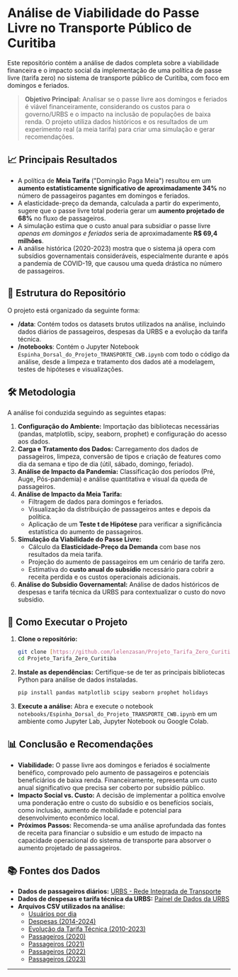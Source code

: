 # Análise de Viabilidade do Passe Livre no Transporte Público de Curitiba

Este repositório contém a análise de dados completa sobre a viabilidade financeira e o impacto social da implementação de uma política de passe livre (tarifa zero) no sistema de transporte público de Curitiba, com foco em domingos e feriados.

> **Objetivo Principal:** Analisar se o passe livre aos domingos e feriados é viável financeiramente, considerando os custos para o governo/URBS e o impacto na inclusão de populações de baixa renda. O projeto utiliza dados históricos e os resultados de um experimento real (a meia tarifa) para criar uma simulação e gerar recomendações.

## 📈 Principais Resultados

* A política de **Meia Tarifa** ("Domingão Paga Meia") resultou em um **aumento estatisticamente significativo de aproximadamente 34%** no número de passageiros pagantes em domingos e feriados.
* A elasticidade-preço da demanda, calculada a partir do experimento, sugere que o passe livre total poderia gerar um **aumento projetado de 68%** no fluxo de passageiros.
* A simulação estima que o custo anual para subsidiar o passe livre *apenas em domingos e feriados* seria de aproximadamente **R$ 69,4 milhões**.
* A análise histórica (2020-2023) mostra que o sistema já opera com subsídios governamentais consideráveis, especialmente durante e após a pandemia de COVID-19, que causou uma queda drástica no número de passageiros.

## 📂 Estrutura do Repositório

O projeto está organizado da seguinte forma:

* **/data**: Contém todos os datasets brutos utilizados na análise, incluindo dados diários de passageiros, despesas da URBS e a evolução da tarifa técnica.
* **/notebooks**: Contém o Jupyter Notebook `Espinha_Dorsal_do_Projeto_TRANSPORTE_CWB.ipynb` com todo o código da análise, desde a limpeza e tratamento dos dados até a modelagem, testes de hipóteses e visualizações.

## 🛠️ Metodologia

A análise foi conduzida seguindo as seguintes etapas:

1.  **Configuração do Ambiente:** Importação das bibliotecas necessárias (pandas, matplotlib, scipy, seaborn, prophet) e configuração do acesso aos dados.
2.  **Carga e Tratamento dos Dados:** Carregamento dos dados de passageiros, limpeza, conversão de tipos e criação de features como dia da semana e tipo de dia (útil, sábado, domingo, feriado).
3.  **Análise de Impacto da Pandemia:** Classificação dos períodos (Pré, Auge, Pós-pandemia) e análise quantitativa e visual da queda de passageiros.
4.  **Análise de Impacto da Meia Tarifa:**
    * Filtragem de dados para domingos e feriados.
    * Visualização da distribuição de passageiros antes e depois da política.
    * Aplicação de um **Teste t de Hipótese** para verificar a significância estatística do aumento de passageiros.
5.  **Simulação da Viabilidade do Passe Livre:**
    * Cálculo da **Elasticidade-Preço da Demanda** com base nos resultados da meia tarifa.
    * Projeção do aumento de passageiros em um cenário de tarifa zero.
    * Estimativa do **custo anual do subsídio** necessário para cobrir a receita perdida e os custos operacionais adicionais.
6.  **Análise do Subsídio Governamental:** Análise de dados históricos de despesas e tarifa técnica da URBS para contextualizar o custo do novo subsídio.

## 🚀 Como Executar o Projeto

1.  **Clone o repositório:**
    ```bash
    git clone [https://github.com/lelenzasan/Projeto_Tarifa_Zero_Curitiba.git](https://github.com/lelenzasan/Projeto_Tarifa_Zero_Curitiba.git)
    cd Projeto_Tarifa_Zero_Curitiba
    ```
2.  **Instale as dependências:**
    Certifique-se de ter as principais bibliotecas Python para análise de dados instaladas.
    ```bash
    pip install pandas matplotlib scipy seaborn prophet holidays
    ```
3.  **Execute a análise:**
    Abra e execute o notebook `notebooks/Espinha_Dorsal_do_Projeto_TRANSPORTE_CWB.ipynb` em um ambiente como Jupyter Lab, Jupyter Notebook ou Google Colab.

## 📊 Conclusão e Recomendações

* **Viabilidade:** O passe livre aos domingos e feriados é socialmente benéfico, comprovado pelo aumento de passageiros e potenciais beneficiários de baixa renda. Financeiramente, representa um custo anual significativo que precisa ser coberto por subsídio público.
* **Impacto Social vs. Custo:** A decisão de implementar a política envolve uma ponderação entre o custo do subsídio e os benefícios sociais, como inclusão, aumento de mobilidade e potencial para desenvolvimento econômico local.
* **Próximos Passos:** Recomenda-se uma análise aprofundada das fontes de receita para financiar o subsídio e um estudo de impacto na capacidade operacional do sistema de transporte para absorver o aumento projetado de passageiros.

## 📚 Fontes dos Dados

* **Dados de passageiros diários:** [URBS - Rede Integrada de Transporte](https://www.urbs.curitiba.pr.gov.br/transporte/rede-integrada-de-transporte/51)
* **Dados de despesas e tarifa técnica da URBS:** [Painel de Dados da URBS](https://lookerstudio.google.com/embed/u/0/reporting/b1ccd1b5-f21a-4374-af10-bc03226b3273/page/c6jRB)
* **Arquivos CSV utilizados na análise:**
    * [Usuários por dia](https://raw.githubusercontent.com/lelenzasan/Projeto_Tarifa_Zero_Curitiba/main/data/usuarios_dia.xlsx)
    * [Despesas (2014-2024)](https://raw.githubusercontent.com/lelenzasan/Projeto_Tarifa_Zero_Curitiba/main/data/DESPESAS_CWB_2014_2024.csv)
    * [Evolução da Tarifa Técnica (2010-2023)](https://raw.githubusercontent.com/lelenzasan/Projeto_Tarifa_Zero_Curitiba/main/data/1.1-evolucao_tarifa_tec_2010-2023.csv)
    * [Passageiros (2020)](https://raw.githubusercontent.com/lelenzasan/Projeto_Tarifa_Zero_Curitiba/main/data/Passageiro_P%C3%BAblico_2020.csv)
    * [Passageiros (2021)](https://raw.githubusercontent.com/lelenzasan/Projeto_Tarifa_Zero_Curitiba/main/data/Passageiro_P%C3%BAblico_2021.csv)
    * [Passageiros (2022)](https://raw.githubusercontent.com/lelenzasan/Projeto_Tarifa_Zero_Curitiba/main/data/Passageiro_P%C3%BAblico_2022.csv)
    * [Passageiros (2023)](https://raw.githubusercontent.com/lelenzasan/Projeto_Tarifa_Zero_Curitiba/main/data/Passageiro_P%C3%BAblico_2023.csv)

---
